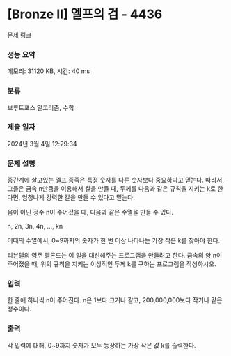 # [Bronze II] 엘프의 검 - 4436 

[문제 링크](https://www.acmicpc.net/problem/4436) 

### 성능 요약

메모리: 31120 KB, 시간: 40 ms

### 분류

브루트포스 알고리즘, 수학

### 제출 일자

2024년 3월 4일 12:29:34

### 문제 설명

<p>중간계에 살고있는 엘프 종족은 특정 숫자를 다른 숫자보다 중요하다고 믿는다. 따라서, 그들은 금속 n만큼을 이용해서 칼을 만들 때, 두께를 다음과 같은 규칙을 지키는 k로 한다면, 엄청나게 강력한 칼을 만들 수 있다고 믿는다.</p>

<p>음이 아닌 정수 n이 주어졌을 때, 다음과 같은 수열을 만들 수 있다.</p>

<p>n, 2n, 3n, 4n, ..., kn</p>

<p>이때의 수열에서, 0~9까지의 숫자가 한 번 이상 나타나는 가장 작은 k를 찾아야 한다.</p>

<p>리븐델의 영주 엘론드는 이 일을 대신해주는 프로그램을 만들려고 한다. 금속의 양 n이 주어졌을 때, 위의 규칙을 지키는 이상적인 두께 k를 구하는 프로그램을 작성하시오.</p>

### 입력 

 <p>한 줄에 하나씩 n이 주어진다. n은 1보다 크거나 같고, 200,000,000보다 작거나 같은 정수이다.</p>

### 출력 

 <p>각 입력에 대해, 0~9까지 숫자가 모두 등장하는 가장 작은 값 k를 출력한다.</p>

